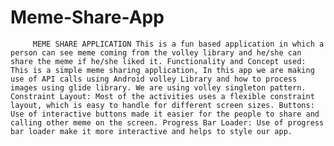 # Meme-Share-App
         MEME SHARE APPLICATION This is a fun based application in which a person can see meme coming from the volley library and he/she can share the meme if he/she liked it. Functionality and Concept used: This is a simple meme sharing application, In this app we are making use of API calls using Android volley Library and how to process images using glide library. We are using volley singleton pattern. Constraint Layout: Most of the activities uses a flexible constraint layout, which is easy to handle for different screen sizes. Buttons: Use of interactive buttons made it easier for the people to share and calling other meme on the screen. Progress Bar Loader: Use of progress bar loader make it more interactive and helps to style our app.
